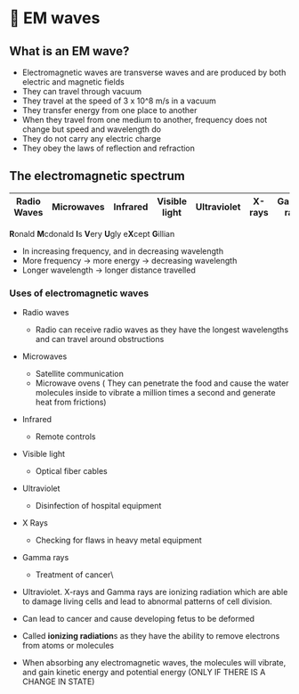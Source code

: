 # 🌊 EM waves

## What is an EM wave? <a href="#_rfrsaolgmthm" id="_rfrsaolgmthm"></a>

* Electromagnetic waves are transverse waves and are produced by both electric and magnetic fields
* They can travel through vacuum
* They travel at the speed of 3 x 10^8 m/s in a vacuum
* They transfer energy from one place to another
* When they travel from one medium to another, frequency does not change but speed and wavelength do
* They do not carry any electric charge
* They obey the laws of reflection and refraction

## The electromagnetic spectrum <a href="#_z7ymkw80qopy" id="_z7ymkw80qopy"></a>

| Radio Waves | Microwaves | Infrared | Visible light | Ultraviolet | X-rays | Gamma rays |
| ----------- | ---------- | -------- | ------------- | ----------- | ------ | ---------- |

**R**onald **M**cdonald **I**s **V**ery **U**gly e**X**cept **G**illian

* In increasing frequency, and in decreasing wavelength
* More frequency → more energy → decreasing wavelength
* Longer wavelength → longer distance travelled

### Uses of electromagnetic waves <a href="#_8ybchqcy8cpn" id="_8ybchqcy8cpn"></a>

* Radio waves
  * Radio can receive radio waves as they have the longest wavelengths and can travel around obstructions
* Microwaves
  * Satellite communication
  * Microwave ovens ( They can penetrate the food and cause the water molecules inside to vibrate a million times a second and generate heat from frictions)
* Infrared
  * Remote controls
* Visible light
  * Optical fiber cables
* Ultraviolet
  * Disinfection of hospital equipment
* X Rays
  * Checking for flaws in heavy metal equipment
* Gamma rays
  * Treatment of cancer\

* Ultraviolet. X-rays and Gamma rays are ionizing radiation which are able to damage living cells and lead to abnormal patterns of cell division.
* Can lead to cancer and cause developing fetus to be deformed
* Called **ionizing radiation**s as they have the ability to remove electrons from atoms or molecules
* When absorbing any electromagnetic waves, the molecules will vibrate, and gain kinetic energy and potential energy (ONLY IF THERE IS A CHANGE IN STATE)
